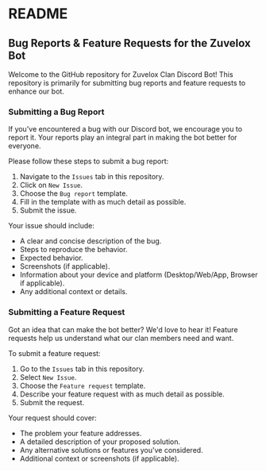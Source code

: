 README
======

Bug Reports & Feature Requests for the Zuvelox Bot
----------------------------------------------------------------

Welcome to the GitHub repository for Zuvelox Clan Discord Bot! This repository is primarily for submitting bug reports and feature requests to enhance our bot.

### Submitting a Bug Report

If you've encountered a bug with our Discord bot, we encourage you to report it. Your reports play an integral part in making the bot better for everyone.

Please follow these steps to submit a bug report:

1.  Navigate to the `Issues` tab in this repository.
2.  Click on `New Issue`.
3.  Choose the `Bug report` template.
4.  Fill in the template with as much detail as possible.
5.  Submit the issue.

Your issue should include:

*   A clear and concise description of the bug.
*   Steps to reproduce the behavior.
*   Expected behavior.
*   Screenshots (if applicable).
*   Information about your device and platform (Desktop/Web/App, Browser if applicable).
*   Any additional context or details.

### Submitting a Feature Request

Got an idea that can make the bot better? We'd love to hear it! Feature requests help us understand what our clan members need and want.

To submit a feature request:

1.  Go to the `Issues` tab in this repository.
2.  Select `New Issue`.
3.  Choose the `Feature request` template.
4.  Describe your feature request with as much detail as possible.
5.  Submit the request.

Your request should cover:

*   The problem your feature addresses.
*   A detailed description of your proposed solution.
*   Any alternative solutions or features you've considered.
*   Additional context or screenshots (if applicable).
